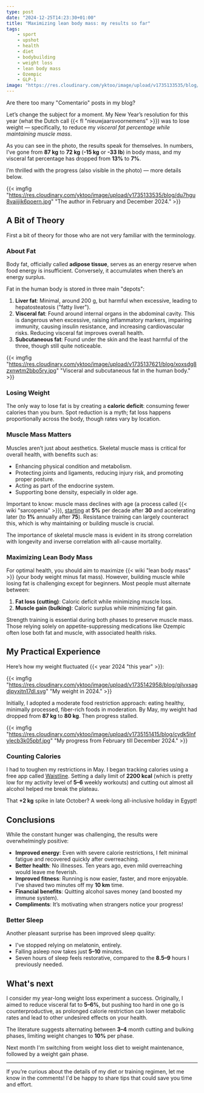 ```yaml
---
type: post
date: "2024-12-25T14:23:30+01:00"
title: "Maximizing lean body mass: my results so far"
tags:
    - sport
    - upshot
    - health
    - diet
    - bodybuilding
    - weight loss
    - lean body mass
    - Ozempic
    - GLP-1
image: "https://res.cloudinary.com/yktoo/image/upload/v1735133535/blog/du7hgu8vaiijik6poern.jpg"
---
```


Are there too many "Comentario" posts in my blog?

Let’s change the subject for a moment. My New Year’s resolution for this year (what the Dutch call {{< fl "nieuwjaarsvoornemens" >}}) was to lose weight — specifically, to reduce my *visceral fat percentage while maintaining muscle mass*.

As you can see in the photo, the results speak for themselves. In numbers, I’ve gone from **87 kg** to **72 kg** (**-15 kg** or **-33 lb**) in body mass, and my visceral fat percentage has dropped from **13%** to **7%**.

I’m thrilled with the progress (also visible in the photo) — more details below.

<!--more-->

{{< imgfig "https://res.cloudinary.com/yktoo/image/upload/v1735133535/blog/du7hgu8vaiijik6poern.jpg" "The author in February and December 2024." >}}

## A Bit of Theory

First a bit of theory for those who are not very familiar with the terminology.

### About Fat

Body fat, officially called **adipose tissue**, serves as an energy reserve when food energy is insufficient. Conversely, it accumulates when there’s an energy surplus.

Fat in the human body is stored in three main "depots":

1. **Liver fat**: Minimal, around 200 g, but harmful when excessive, leading to hepatosteatosis ("fatty liver").
2. **Visceral fat**: Found around internal organs in the abdominal cavity. This is dangerous when excessive, raising inflammatory markers, impairing immunity, causing insulin resistance, and increasing cardiovascular risks. Reducing visceral fat improves overall health.
3. **Subcutaneous fat**: Found under the skin and the least harmful of the three, though still quite noticeable.

{{< imgfig "https://res.cloudinary.com/yktoo/image/upload/v1735137621/blog/xoxsdg8zxnwtm2bbo5ry.jpg" "Visceral and subcutaneous fat in the human body." >}}

### Losing Weight

The only way to lose fat is by creating a **caloric deficit**: consuming fewer calories than you burn. Spot reduction is a myth; fat loss happens proportionally across the body, though rates vary by location.

### Muscle Mass Matters

Muscles aren’t just about aesthetics. Skeletal muscle mass is critical for overall health, with benefits such as:

* Enhancing physical condition and metabolism.
* Protecting joints and ligaments, reducing injury risk, and promoting proper posture.
* Acting as part of the endocrine system.
* Supporting bone density, especially in older age.

Important to know: muscle mass declines with age (a process called {{< wiki "sarcopenia" >}}), [starting](https://pmc.ncbi.nlm.nih.gov/articles/PMC9123344/) at **5%** per decade after **30** and accelerating later (to **1%** annually after **75**). Resistance training can largely counteract this, which is why maintaining or building muscle is crucial.

The importance of skeletal muscle mass is evident in its strong correlation with longevity and inverse correlation with all-cause mortality.

### Maximizing Lean Body Mass

For optimal health, you should aim to maximize {{< wiki "lean body mass" >}} (your body weight minus fat mass). However, building muscle while losing fat is challenging except for beginners. Most people must alternate between:

1. **Fat loss (cutting)**: Caloric deficit while minimizing muscle loss.
2. **Muscle gain (bulking)**: Caloric surplus while minimizing fat gain.

Strength training is essential during both phases to preserve muscle mass. Those relying solely on appetite-suppressing medications like Ozempic often lose both fat and muscle, with associated health risks.

## My Practical Experience

Here’s how my weight fluctuated {{< year 2024 "this year" >}}:

{{< imgfig "https://res.cloudinary.com/yktoo/image/upload/v1735142958/blog/gjlvxsagdjpyxjtn17dl.svg" "My weight in 2024." >}}

Initially, I adopted a moderate food restriction approach: eating healthy, minimally processed, fiber-rich foods in moderation. By May, my weight had dropped from **87 kg** to **80 kg**. Then progress stalled.

{{< imgfig "https://res.cloudinary.com/yktoo/image/upload/v1735151415/blog/cydk5lnfylecb3k05pbf.jpg" "My progress from February till December 2024." >}}

### Counting Calories

I had to toughen my restrictions in May. I began tracking calories using a free app called [Waistline](https://play.google.com/store/apps/details?id=com.waist.line). Setting a daily limit of **2200 kcal** (which is pretty low for my activity level of **5–6** weekly workouts) and cutting out almost all alcohol helped me break the plateau.

That **+2 kg** spike in late October? A week-long all-inclusive holiday in Egypt!

## Conclusions

While the constant hunger was challenging, the results were overwhelmingly positive:

* **Improved energy**: Even with severe calorie restrictions, I felt minimal fatigue and recovered quickly after overreaching.
* **Better health**: No illnesses. Ten years ago, even mild overreaching would leave me feverish.
* **Improved fitness**: Running is now easier, faster, and more enjoyable. I’ve shaved two minutes off my **10 km** time.
* **Financial benefits**: Quitting alcohol saves money (and boosted my immune system).
* **Compliments**: It’s motivating when strangers notice your progress!

### Better Sleep

Another pleasant surprise has been improved sleep quality:

* I've stopped relying on melatonin, entirely.
* Falling asleep now takes just **5–10** minutes.
* Seven hours of sleep feels restorative, compared to the **8.5–9** hours I previously needed.

## What's next

I consider my year-long weight loss experiment a success. Originally, I aimed to reduce visceral fat to **5–6%**, but pushing too hard in one go is counterproductive, as prolonged calorie restriction can lower metabolic rates and lead to other undesired effects on your health.

The literature suggests alternating between **3–4** month cutting and bulking phases, limiting weight changes to **10%** per phase.

Next month I'm switching from weight loss diet to weight maintenance, followed by a weight gain phase.

---

If you’re curious about the details of my diet or training regimen, let me know in the comments! I'd be happy to share tips that could save you time and effort.
